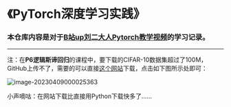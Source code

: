 # 《PyTorch深度学习实践》
### 本仓库内容是对于[B站up刘二大人Pytorch教学视频](https://www.bilibili.com/video/BV1Y7411d7Ys/?share_source=copy_web&vd_source=1170c577d779798202386e1f343fe38b)的学习记录。

------

注：在**P6逻辑斯谛回归**的课程中，要下载的CIFAR-10数据集超过了100M，GitHub上传不了，需要的可以直接[这个网站](http://www.cs.toronto.edu/~kriz/cifar.html)下载，点击如下图所示处即可：

![image-20230409000025363](https://gitee.com/SolarLv/my-image-host/raw/master/img/image-20230409000025363.png)

小声嘀咕：在网站下载比直接用Python下载快多了......
